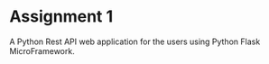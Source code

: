# Assignment 1

  A Python Rest API web application for the users using Python Flask MicroFramework.

